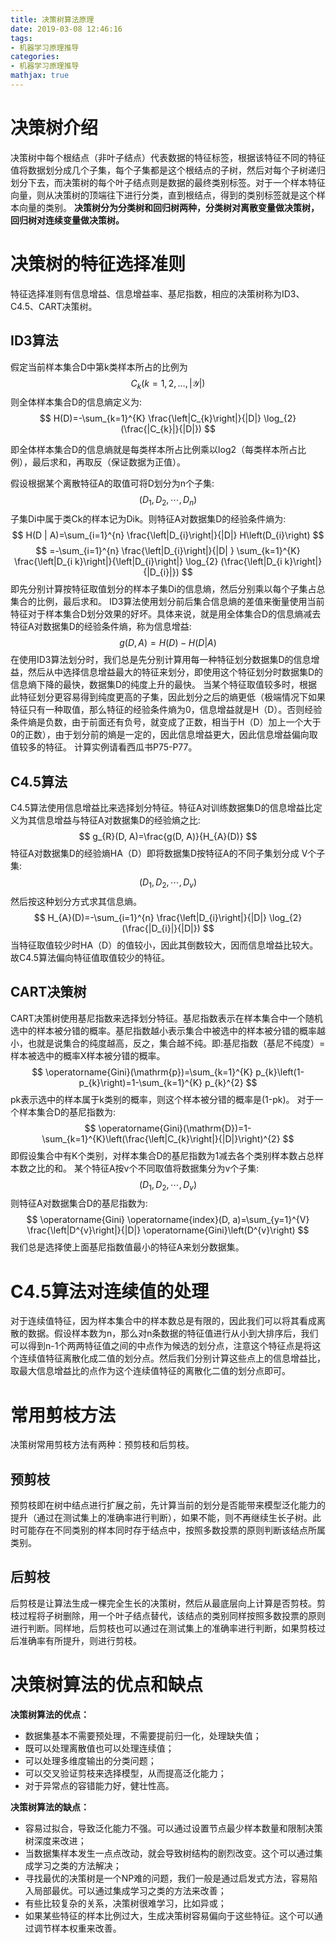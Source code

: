 ```yaml
---
title: 决策树算法原理
date: 2019-03-08 12:46:16
tags:
- 机器学习原理推导
categories:
- 机器学习原理推导
mathjax: true
---
```


# 决策树介绍
决策树中每个根结点（非叶子结点）代表数据的特征标签，根据该特征不同的特征值将数据划分成几个子集，每个子集都是这个根结点的子树，然后对每个子树递归划分下去，而决策树的每个叶子结点则是数据的最终类别标签。对于一个样本特征向量，则从决策树的顶端往下进行分类，直到根结点，得到的类别标签就是这个样本向量的类别。
**决策树分为分类树和回归树两种，分类树对离散变量做决策树，回归树对连续变量做决策树。**
# 决策树的特征选择准则
特征选择准则有信息增益、信息增益率、基尼指数，相应的决策树称为ID3、C4.5、CART决策树。
## ID3算法
假定当前样本集合D中第k类样本所占的比例为
$$
C_{k}(k=1,2, \ldots,|\mathcal{Y}|)
$$
则全体样本集合D的信息熵定义为:
$$
H(D)=-\sum_{k=1}^{K} \frac{\left|C_{k}\right|}{|D|} \log_{2} (\frac{|C_{k}|}{|D|})
$$

即全体样本集合D的信息熵就是每类样本所占比例乘以log2（每类样本所占比例），最后求和，再取反（保证数据为正值）。

假设根据某个离散特征A的取值可将D划分为n个子集:
$$
(D_{1}, D_{2}, \cdots, D_{n})
$$
子集Di中属于类Ck的样本记为Dik。则特征A对数据集D的经验条件熵为:
$$
H(D | A)=\sum_{i=1}^{n} \frac{\left|D_{i}\right|}{|D|} H\left(D_{i}\right)
$$
$$
=-\sum_{i=1}^{n} \frac{\left|D_{i}\right|}{|D| } \sum_{k=1}^{K} \frac{\left|D_{i k}\right|}{\left|D_{i}\right|} \log_{2} (\frac{\left|D_{i k}\right|}{|D_{i}|})
$$
即先分别计算按特征取值划分的样本子集Di的信息熵，然后分别乘以每个子集占总集合的比例，最后求和。
ID3算法使用划分前后集合信息熵的差值来衡量使用当前特征对于样本集合D划分效果的好坏。具体来说，就是用全体集合D的信息熵减去特征A对数据集D的经验条件熵，称为信息增益:
$$
g(D, A)=H(D)-H(D | A)
$$
在使用ID3算法划分时，我们总是先分别计算用每一种特征划分数据集D的信息增益，然后从中选择信息增益最大的特征来划分，即使用这个特征划分时数据集D的信息熵下降的最快，数据集D的纯度上升的最快。
当某个特征取值较多时，根据此特征划分更容易得到纯度更高的子集，因此划分之后的熵更低（极端情况下如果特征只有一种取值，那么特征的经验条件熵为0，信息增益就是H（D）。否则经验条件熵是负数，由于前面还有负号，就变成了正数，相当于H（D）加上一个大于0的正数），由于划分前的熵是一定的，因此信息增益更大，因此信息增益偏向取值较多的特征。
计算实例请看西瓜书P75-P77。
## C4.5算法
C4.5算法使用信息增益比来选择划分特征。特征A对训练数据集D的信息增益比定义为其信息增益与特征A对数据集D的经验熵之比:
$$
g_{R}(D, A)=\frac{g(D, A)}{H_{A}(D)}
$$
特征A对数据集D的经验熵HA（D）即将数据集D按特征A的不同子集划分成 V个子集:
$$
(D_{1}, D_{2}, \cdots, D_{v})
$$
 然后按这种划分方式求其信息熵。
$$
H_{A}(D)=-\sum_{i=1}^{n} \frac{\left|D_{i}\right|}{|D|} \log_{2} (\frac{|D_{i}|}{|D|})
$$
当特征取值较少时HA（D）的值较小，因此其倒数较大，因而信息增益比较大。故C4.5算法偏向特征值取值较少的特征。
## CART决策树
CART决策树使用基尼指数来选择划分特征。基尼指数表示在样本集合中一个随机选中的样本被分错的概率。基尼指数越小表示集合中被选中的样本被分错的概率越小，也就是说集合的纯度越高，反之，集合越不纯。即:基尼指数（基尼不纯度）= 样本被选中的概率X样本被分错的概率。
$$
\operatorname{Gini}(\mathrm{p})=\sum_{k=1}^{K} p_{k}\left(1-p_{k}\right)=1-\sum_{k=1}^{K} p_{k}^{2}
$$
pk表示选中的样本属于k类别的概率，则这个样本被分错的概率是(1-pk)。
对于一个样本集合D的基尼指数为:
$$
\operatorname{Gini}(\mathrm{D})=1-\sum_{k=1}^{K}\left(\frac{\left|C_{k}\right|}{|D|}\right)^{2}
$$
即假设集合中有K个类别，对样本集合D的基尼指数为1减去各个类别样本数占总样本数之比的和。
某个特征A按v个不同取值将数据集分为v个子集:
$$
(D_{1}, D_{2}, \cdots, D_{v})
$$
则特征A对数据集合D的基尼指数为:
$$
\operatorname{Gini} \operatorname{index}(D, a)=\sum_{y=1}^{V} \frac{\left|D^{v}\right|}{|D|} \operatorname{Gini}\left(D^{v}\right)
$$
我们总是选择使上面基尼指数值最小的特征A来划分数据集。
# C4.5算法对连续值的处理
对于连续值特征，因为样本集合中的样本数总是有限的，因此我们可以将其看成离散的数据。假设样本数为n，那么对n条数据的特征值进行从小到大排序后，我们可以得到n-1个两两特征值之间的中点作为候选的划分点，注意这个特征点是将这个连续值特征离散化成二值的划分点。然后我们分别计算这些点上的信息增益比，取最大信息增益比的点作为这个连续值特征的离散化二值的划分点即可。
# 常用剪枝方法
决策树常用剪枝方法有两种：预剪枝和后剪枝。
## 预剪枝
预剪枝即在树中结点进行扩展之前，先计算当前的划分是否能带来模型泛化能力的提升（通过在测试集上的准确率进行判断），如果不能，则不再继续生长子树。此时可能存在不同类别的样本同时存于结点中，按照多数投票的原则判断该结点所属类别。
## 后剪枝
后剪枝是让算法生成一棵完全生长的决策树，然后从最底层向上计算是否剪枝。剪枝过程将子树删除，用一个叶子结点替代，该结点的类别同样按照多数投票的原则进行判断。同样地，后剪枝也可以通过在测试集上的准确率进行判断，如果剪枝过后准确率有所提升，则进行剪枝。
# 决策树算法的优点和缺点
**决策树算法的优点：**
* 数据集基本不需要预处理，不需要提前归一化，处理缺失值；
* 既可以处理离散值也可以处理连续值；
* 可以处理多维度输出的分类问题；
* 可以交叉验证剪枝来选择模型，从而提高泛化能力；
* 对于异常点的容错能力好，健壮性高。

**决策树算法的缺点：**
* 容易过拟合，导致泛化能力不强。可以通过设置节点最少样本数量和限制决策树深度来改进；
* 当数据集样本发生一点点改动，就会导致树结构的剧烈改变。这个可以通过集成学习之类的方法解决；
* 寻找最优的决策树是一个NP难的问题，我们一般是通过启发式方法，容易陷入局部最优。可以通过集成学习之类的方法来改善；
* 有些比较复杂的关系，决策树很难学习，比如异或；
* 如果某些特征的样本比例过大，生成决策树容易偏向于这些特征。这个可以通过调节样本权重来改善。

 